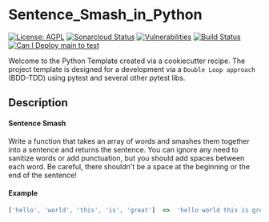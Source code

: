 # Sentence_Smash_in_Python

[![License: AGPL](https://img.shields.io/badge/License-AGPL-blue.svg)](https://github.com/gotreasa/sentence_smash_in_python/blob/main/LICENSE)
[![Sonarcloud Status](https://sonarcloud.io/api/project_badges/measure?project=gotreasa_sentence_smash_in_python&metric=alert_status)](https://sonarcloud.io/dashboard?id=gotreasa_sentence_smash_in_python)
[![Vulnerabilities](https://sonarcloud.io/api/project_badges/measure?project=gotreasa_sentence_smash_in_python&metric=vulnerabilities)](https://sonarcloud.io/summary/new_code?id=gotreasa_sentence_smash_in_python)
[![Build Status](https://github.com/gotreasa/sentence_smash_in_python/actions/workflows/cicd.yml/badge.svg)](https://github.com/gotreasa/sentence_smash_in_python/actions/workflows/cicd.yml)
[![Can I Deploy main to test](https://gotreasa.pactflow.io/pacticipants/sentence_smash_in_python_app/branches/main/latest-version/can-i-deploy/to-environment/test/badge)](https://gotreasa.pactflow.io/hal-browser/browser.html#https://gotreasa.pactflow.io/pacticipants/sentence_smash_in_python_app/branches/main/latest-version/can-i-deploy/to-environment/test/badge)

Welcome to the Python Template created via a cookiecutter recipe. The project template is designed for a development via a `Double Loop approach` (BDD-TDD) using pytest and several other pytest libs.

## Description

#### Sentence Smash

Write a function that takes an array of words and smashes them together into a sentence and returns the sentence. You can ignore any need to sanitize words or add punctuation, but you should add spaces between each word. Be careful, there shouldn't be a space at the beginning or the end of the sentence!

#### Example

```js
['hello', 'world', 'this', 'is', 'great']  =>  'hello world this is great'
```
